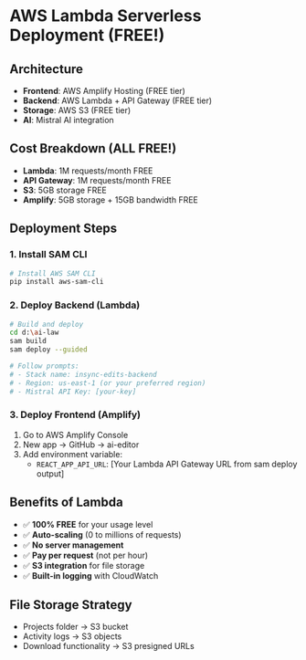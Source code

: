 # AWS Lambda Serverless Deployment (FREE!)

## Architecture
- **Frontend**: AWS Amplify Hosting (FREE tier)
- **Backend**: AWS Lambda + API Gateway (FREE tier)
- **Storage**: AWS S3 (FREE tier)
- **AI**: Mistral AI integration

## Cost Breakdown (ALL FREE!)
- **Lambda**: 1M requests/month FREE
- **API Gateway**: 1M requests/month FREE  
- **S3**: 5GB storage FREE
- **Amplify**: 5GB storage + 15GB bandwidth FREE

## Deployment Steps

### 1. Install SAM CLI
```bash
# Install AWS SAM CLI
pip install aws-sam-cli
```

### 2. Deploy Backend (Lambda)
```bash
# Build and deploy
cd d:\ai-law
sam build
sam deploy --guided

# Follow prompts:
# - Stack name: insync-edits-backend
# - Region: us-east-1 (or your preferred region)
# - Mistral API Key: [your-key]
```

### 3. Deploy Frontend (Amplify)
1. Go to AWS Amplify Console
2. New app → GitHub → ai-editor
3. Add environment variable:
   - `REACT_APP_API_URL`: [Your Lambda API Gateway URL from sam deploy output]

## Benefits of Lambda
- ✅ **100% FREE** for your usage level
- ✅ **Auto-scaling** (0 to millions of requests)
- ✅ **No server management**
- ✅ **Pay per request** (not per hour)
- ✅ **S3 integration** for file storage
- ✅ **Built-in logging** with CloudWatch

## File Storage Strategy
- Projects folder → S3 bucket
- Activity logs → S3 objects
- Download functionality → S3 presigned URLs
